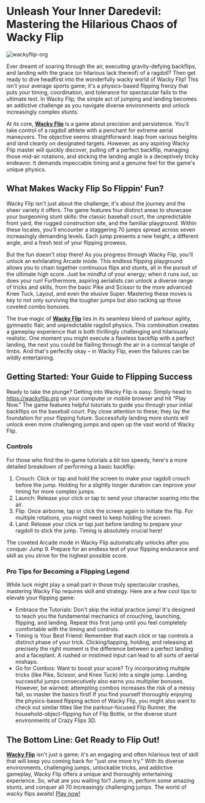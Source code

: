 # Unleash Your Inner Daredevil: Mastering the Hilarious Chaos of Wacky Flip
![wackyflip-org](https://1games.io/data/image/game/wacky-flip/wacky-flip.png)

Ever dreamt of soaring through the air, executing gravity-defying backflips, and landing with the grace (or hilarious lack thereof) of a ragdoll? Then get ready to dive headfirst into the wonderfully wacky world of Wacky Flip! This isn't your average sports game; it's a physics-based flipping frenzy that puts your timing, coordination, and tolerance for spectacular fails to the ultimate test. In Wacky Flip, the simple act of jumping and landing becomes an addictive challenge as you navigate diverse environments and unlock increasingly complex stunts.

At its core, **[Wacky Flip](https://wackyflip.org)** is a game about precision and persistence. You'll take control of a ragdoll athlete with a penchant for extreme aerial maneuvers. The objective seems straightforward: leap from various heights and land cleanly on designated targets. However, as any aspiring Wacky Flip master will quickly discover, pulling off a perfect backflip, managing those mid-air rotations, and sticking the landing angle is a deceptively tricky endeavor. It demands impeccable timing and a genuine feel for the game's unique physics.

## What Makes Wacky Flip So Flippin' Fun?
Wacky Flip isn't just about the challenge; it's about the journey and the sheer variety it offers. The game features four distinct areas to showcase your burgeoning stunt skills: the classic baseball court, the unpredictable front yard, the rugged construction site, and the familiar playground. Within these locales, you'll encounter a staggering 70 jumps spread across seven increasingly demanding levels. Each jump presents a new height, a different angle, and a fresh test of your flipping prowess.

But the fun doesn't stop there! As you progress through Wacky Flip, you'll unlock an exhilarating Arcade mode. This endless flipping playground allows you to chain together continuous flips and stunts, all in the pursuit of the ultimate high score. Just be mindful of your energy; when it runs out, so does your run! Furthermore, aspiring aerialists can unlock a diverse range of tricks and skills, from the basic Pike and Scissor to the more advanced Knee Tuck, Layout, and even the elusive Super. Mastering these moves is key to not only surviving the tougher jumps but also racking up those coveted combo bonuses.

The true magic of **[Wacky Flip](https://wackyflip.org)** lies in its seamless blend of parkour agility, gymnastic flair, and unpredictable ragdoll physics. This combination creates a gameplay experience that is both thrillingly challenging and hilariously realistic. One moment you might execute a flawless backflip with a perfect landing, the next you could be flailing through the air in a comical tangle of limbs. And that's perfectly okay – in Wacky Flip, even the failures can be wildly entertaining.

## Getting Started: Your Guide to Flipping Success
Ready to take the plunge? Getting into Wacky Flip is easy. Simply head to https://wackyflip.org on your computer or mobile browser and hit "Play Now." The game features helpful tutorials to guide you through your initial backflips on the baseball court. Pay close attention to these; they lay the foundation for your flipping future. Successfully landing more stunts will unlock even more challenging jumps and open up the vast world of Wacky Flip.

### Controls
For those who find the in-game tutorials a bit too speedy, here's a more detailed breakdown of performing a basic backflip:

1. Crouch: Click or tap and hold the screen to make your ragdoll crouch before the jump. Holding for a slightly longer duration can improve your timing for more complex jumps.
2. Launch: Release your click or tap to send your character soaring into the air.
3. Flip: Once airborne, tap or click the screen again to initiate the flip. For multiple rotations, you might need to keep holding the screen.
4. Land: Release your click or tap just before landing to prepare your ragdoll to stick the jump. Timing is absolutely crucial here!

The coveted Arcade mode in Wacky Flip automatically unlocks after you conquer Jump 9. Prepare for an endless test of your flipping endurance and skill as you strive for the highest possible score.

### Pro Tips for Becoming a Flipping Legend
While luck might play a small part in those truly spectacular crashes, mastering Wacky Flip requires skill and strategy. Here are a few cool tips to elevate your flipping game:

* Embrace the Tutorials: Don't skip the initial practice jump! It's designed to teach you the fundamental mechanics of crouching, launching, flipping, and landing. Repeat this first jump until you feel completely comfortable with the timing and controls.
* Timing is Your Best Friend: Remember that each click or tap controls a distinct phase of your trick. Clicking/tapping, holding, and releasing at precisely the right moment is the difference between a perfect landing and a faceplant. A rushed or mistimed input can lead to all sorts of aerial mishaps.
* Go for Combos: Want to boost your score? Try incorporating multiple tricks (like Pike, Scissor, and Knee Tuck) into a single jump. Landing successful jumps consecutively also earns you multiplier bonuses. However, be warned: attempting combos increases the risk of a messy fall, so master the basics first!
If you find yourself thoroughly enjoying the physics-based flipping action of Wacky Flip, you might also want to check out similar titles like the parkour-focused Flip Runner, the household-object-flipping fun of Flip Bottle, or the diverse stunt environments of Crazy Flips 3D.

## The Bottom Line: Get Ready to Flip Out!
**[Wacky Flip](https://wackyflip.org)** isn't just a game; it's an engaging and often hilarious test of skill that will keep you coming back for "just one more try." With its diverse environments, challenging jumps, unlockable tricks, and addictive gameplay, Wacky Flip offers a unique and thoroughly entertaining experience. So, what are you waiting for? Jump in, perform some amazing stunts, and conquer all 70 increasingly challenging jumps. The world of wacky flips awaits!
[Play now!](https://wackyflip.org)
